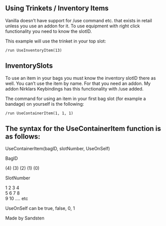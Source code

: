 ## Using Trinkets / Inventory Items

Vanilla doesn’t have support for /use command etc. that exists in retail unless you use an addon for it. To use equipment with right click functionality you need to know the slotID.

This example will use the trinket in your top slot:
```	
/run UseInventoryItem(13)
```

## InventorySlots

To use an item in your bags you must know the inventory slotID there as well. You can’t use the item by name. For that you need an addon. My addon Nirklars Keybindings has this functionality with /use added.

The command for using an item in your first bag slot (for example a bandage) on yourself is the following:
```	
/run UseContainerItem(1, 1, 1)
```

## The syntax for the UseContainerItem function is as follows:

UseContainerItem(bagID, slotNumber, UseOnSelf)

BagID

(4) (3) (2) (1) (0)

SlotNumber 

1 2 3 4 <br/>
5 6 7 8 <br/>
9 10 .... etc 

UseOnSelf can be true, false, 0, 1



Made by Sandsten
